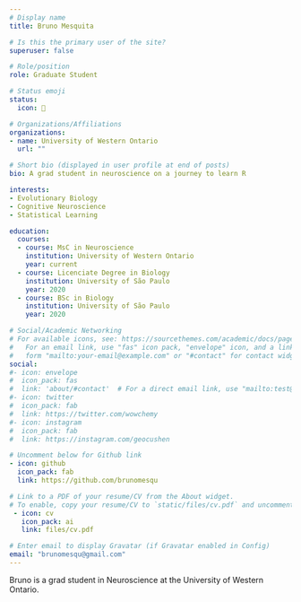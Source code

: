 ```yaml
---
# Display name
title: Bruno Mesquita

# Is this the primary user of the site?
superuser: false

# Role/position
role: Graduate Student

# Status emoji
status:
  icon: 🦖

# Organizations/Affiliations
organizations:
- name: University of Western Ontario
  url: ""

# Short bio (displayed in user profile at end of posts)
bio: A grad student in neuroscience on a journey to learn R

interests:
- Evolutionary Biology
- Cognitive Neuroscience
- Statistical Learning

education:
  courses:
  - course: MsC in Neuroscience
    institution: University of Western Ontario
    year: current
  - course: Licenciate Degree in Biology
    institution: University of São Paulo
    year: 2020
  - course: BSc in Biology
    institution: University of São Paulo
    year: 2020

# Social/Academic Networking
# For available icons, see: https://sourcethemes.com/academic/docs/page-builder/#icons
#   For an email link, use "fas" icon pack, "envelope" icon, and a link in the
#   form "mailto:your-email@example.com" or "#contact" for contact widget.
social:
#- icon: envelope
#  icon_pack: fas
#  link: 'about/#contact'  # For a direct email link, use "mailto:test@example.org".
#- icon: twitter
#  icon_pack: fab
#  link: https://twitter.com/wowchemy
#- icon: instagram
#  icon_pack: fab
#  link: https://instagram.com/geocushen

# Uncomment below for Github link
- icon: github
  icon_pack: fab
  link: https://github.com/brunomesqu

# Link to a PDF of your resume/CV from the About widget.
# To enable, copy your resume/CV to `static/files/cv.pdf` and uncomment the lines below.
 - icon: cv
   icon_pack: ai
   link: files/cv.pdf

# Enter email to display Gravatar (if Gravatar enabled in Config)
email: "brunomesqu@gmail.com"
---
```


Bruno is a grad student in Neuroscience at the University of Western Ontario.
